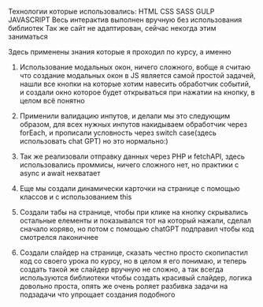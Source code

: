 Технологии которые использовались:
HTML CSS SASS GULP JAVASCRIPT
Весь интерактив выполнен вручную без использования библиотек
Так же сайт не адаптирован, сейчас некогда этим заниматься

Здесь применены знания которые я проходил по курсу, а именно

1) Использование модальных окон, ничего сложного, вобще я считаю что создание модальных окон в JS является самой простой задачей, нашли все кнопки на которые
хотим навесить обработчик событий, и создали окно которое будет открываться при нажатии на кнопку, в целом всё понятно

2) Применили валидацию инпутов, и делали мы это следующим образом, для всех нужных инпутов накидываем обработчик через forEach, и прописали условность через switch case(здесь использовать chat GPT) но это нормально:)

3) Так же реализовали отправку данных через PHP и fetchAPI, здесь использовались проммисы, ничего сложного нет, но практики с async и await нехватает

4) Еще мы создали динамически карточки на странице с помощью классов и с использованием this

5) Создали табы на странице, чтобы при клике на кнопку скрывались остальные елементы и показывался тот на который нажали, сделал сначало
коряво, но потом с помощью chatGPT подправил чтобы код смотрелся лаконичнее

6) Создали слайдер на странице, сказать честно просто скопипастил код со своего урока по курсу, но в целом я его понимаю, и теперь создать такой же слайдер вручную не сложно, а так
всегда используются библиотеки чтобы создать красивый слайдер, логика довольно проста, опять же очень роляет разбивка задачи на подзадачи что упрощает создания подобного
